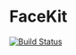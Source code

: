 # FaceKit

[![Build Status](https://travis-ci.org/ChristopheEcabert/FaceKit.svg?branch=develop)](https://travis-ci.org/ChristopheEcabert/FaceKit)
